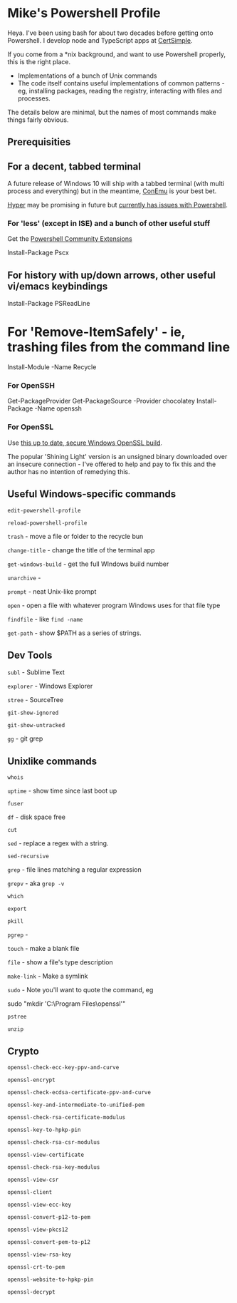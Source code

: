# Mike's Powershell Profile

Heya. I've been using bash for about two decades before getting onto Powershell. I develop node and TypeScript apps at [CertSimple](https://certsimple.com). 

If you come from a *nix background, and want to use Powershell properly, this is the right place.

 - Implementations of a bunch of Unix commands
 - The code itself contains useful implementations of common patterns - eg, installing packages, reading the registry, interacting with files and processes.

The details below are minimal, but the names of most commands make things fairly obvious.

## Prerequisities

## For a decent, tabbed terminal

A future release of Windows 10 will ship with a tabbed terminal (with multi process and everything) but in the meantime, [ConEmu](https://conemu.github.io/) is your best bet. 

[Hyper](https://hyper.is/) may be promising in future but [currently has issues with Powershell](https://github.com/zeit/hyper/issues/1121).

### For 'less' (except in ISE) and a bunch of other useful stuff

Get the [Powershell Community Extensions](https://github.com/Pscx/Pscx)

  Install-Package Pscx

## For history with up/down arrows, other useful vi/emacs keybindings

  Install-Package PSReadLine

# For 'Remove-ItemSafely' - ie, trashing files from the command line

  Install-Module -Name Recycle

### For OpenSSH

  Get-PackageProvider
  Get-PackageSource -Provider chocolatey
  Install-Package -Name openssh

### For OpenSSL

Use [this up to date, secure Windows OpenSSL build](https://indy.fulgan.com/SSL/). 

The popular 'Shining Light' version is an unsigned binary downloaded over an insecure connection - I've offered to help and pay to fix this and the author has no intention of remedying this.

## Useful Windows-specific commands

`edit-powershell-profile`

`reload-powershell-profile`

`trash` - move a file or folder to the recycle bun

`change-title` - change the title of the terminal app

`get-windows-build` - get the full WIndows build number

`unarchive` - 

`prompt` - neat Unix-like prompt

`open` - open a file with whatever program Windows uses for that file type

`findfile` - like  `find -name`

`get-path` - show $PATH as a series of strings.

## Dev Tools

`subl` - Sublime Text

`explorer` - Windows Explorer

`stree` - SourceTree

`git-show-ignored`

`git-show-untracked`

`gg` - git grep

## Unixlike commands

`whois` 

`uptime` - show time since last boot up

`fuser` 

`df` - disk space free

`cut` 

`sed` - replace a regex with a string. 

`sed-recursive`

`grep` - file lines matching a regular expression

`grepv` - aka `grep -v`

`which`

`export`

`pkill`

`pgrep` - 

`touch` - make a blank file

`file` - show a file's type description

`make-link` - Make a symlink

`sudo` -  Note you'll want to quote the command, eg 

  sudo "mkdir 'C:\Program Files\openssl'"

`pstree`

`unzip`

## Crypto

`openssl-check-ecc-key-ppv-and-curve`

`openssl-encrypt`

`openssl-check-ecdsa-certificate-ppv-and-curve`

`openssl-key-and-intermediate-to-unified-pem`

`openssl-check-rsa-certificate-modulus`

`openssl-key-to-hpkp-pin`

`openssl-check-rsa-csr-modulus`

`openssl-view-certificate`

`openssl-check-rsa-key-modulus`

`openssl-view-csr`

`openssl-client`

`openssl-view-ecc-key`

`openssl-convert-p12-to-pem`

`openssl-view-pkcs12`

`openssl-convert-pem-to-p12`

`openssl-view-rsa-key`

`openssl-crt-to-pem`

`openssl-website-to-hpkp-pin`

`openssl-decrypt`